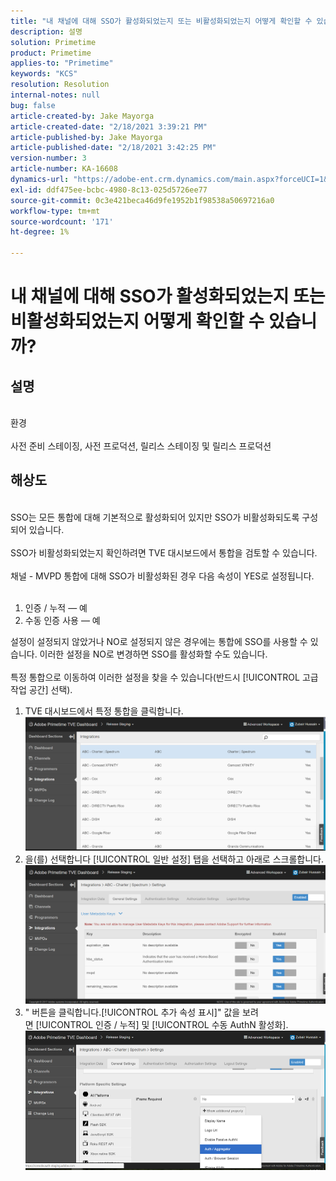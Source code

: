 ```yaml
---
title: "내 채널에 대해 SSO가 활성화되었는지 또는 비활성화되었는지 어떻게 확인할 수 있습니까?"
description: 설명
solution: Primetime
product: Primetime
applies-to: "Primetime"
keywords: "KCS"
resolution: Resolution
internal-notes: null
bug: false
article-created-by: Jake Mayorga
article-created-date: "2/18/2021 3:39:21 PM"
article-published-by: Jake Mayorga
article-published-date: "2/18/2021 3:42:25 PM"
version-number: 3
article-number: KA-16608
dynamics-url: "https://adobe-ent.crm.dynamics.com/main.aspx?forceUCI=1&pagetype=entityrecord&etn=knowledgearticle&id=32c6f173-ff71-eb11-a812-00224809a536"
exl-id: ddf475ee-bcbc-4980-8c13-025d5726ee77
source-git-commit: 0c3e421beca46d9fe1952b1f98538a50697216a0
workflow-type: tm+mt
source-wordcount: '171'
ht-degree: 1%

---
```


# 내 채널에 대해 SSO가 활성화되었는지 또는 비활성화되었는지 어떻게 확인할 수 있습니까?

## 설명

<br>환경<br><br>
사전 준비 스테이징, 사전 프로덕션, 릴리스 스테이징 및 릴리스 프로덕션


## 해상도

<br>SSO는 모든 통합에 대해 기본적으로 활성화되어 있지만 SSO가 비활성화되도록 구성되어 있습니다.<br><br>SSO가 비활성화되었는지 확인하려면 TVE 대시보드에서 통합을 검토할 수 있습니다.<br><br>채널 - MVPD 통합에 대해 SSO가 비활성화된 경우 다음 속성이 YES로 설정됩니다.<br><br>
1. 인증 / 누적 — 예
2. 수동 인증 사용 — 예

설정이 설정되지 않았거나 NO로 설정되지 않은 경우에는 통합에 SSO를 사용할 수 있습니다. 이러한 설정을 NO로 변경하면 SSO를 활성화할 수도 있습니다.<br><br>특정 통합으로 이동하여 이러한 설정을 찾을 수 있습니다(반드시 [!UICONTROL 고급 작업 공간] 선택).
1. TVE 대시보드에서 특정 통합을 클릭합니다.![](assets/6664dc8b-ff71-eb11-a812-00224809a536.png)
2. 을(를) 선택합니다 [!UICONTROL 일반 설정] 탭을 선택하고 아래로 스크롤합니다.![](assets/ecedf1a3-ff71-eb11-a812-00224809a536.png)
3. &quot; 버튼을 클릭합니다.[!UICONTROL 추가 속성 표시]&quot; 값을 보려면 [!UICONTROL 인증 / 누적] 및 [!UICONTROL 수동 AuthN 활성화]. ![](assets/1f33e3d9-ff71-eb11-a812-00224809a536.png)
